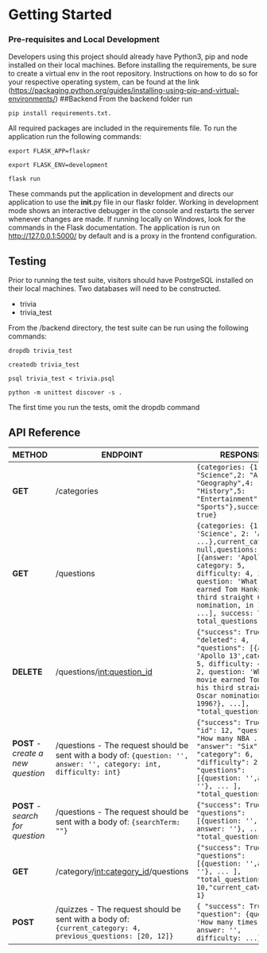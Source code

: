 # Getting Started
### Pre-requisites and Local Development
Developers using this project should already have Python3, pip and node installed on their local machines. Before installing the requirements, be sure to create a virtual env in the root repository. Instructions on how to do so for your respective operating system, can be found at the link (https://packaging.python.org/guides/installing-using-pip-and-virtual-environments/)
##Backend
From the backend folder run


`pip install requirements.txt.` 

All required packages are included in the requirements file.
To run the application run the following commands:


`export FLASK_APP=flaskr`


`export FLASK_ENV=development`


`flask run`


These commands put the application in development and directs our application to use the __init__.py file in our flaskr folder. Working in development mode shows an interactive debugger in the console and restarts the server whenever changes are made. If running locally on Windows, look for the commands in the Flask documentation.
The application is run on http://127.0.0.1:5000/ by default and is a proxy in the frontend configuration.

## Testing

Prior to running the test suite, visitors should have PostrgeSQL installed on their local machines. Two databases will need to be constructed. 

- trivia
- trivia_test

From the /backend directory, the test suite can be run using the following commands:


`dropdb trivia_test`


`createdb trivia_test`


`psql trivia_test < trivia.psql`


`python -m unittest discover -s .`



The first time you run the tests, omit the dropdb command

## API Reference

**METHOD** | **ENDPOINT** | **RESPONSE**
--- | --- | ---
**GET** | /categories | `{categories: {1: "Science",2: "Art",3: "Geography",4: "History",5: "Entertainment",6: "Sports"},success: true}`
**GET** | /questions | `{categories: {1: 'Science', 2: 'Art', ...},current_category: null,questions: [{answer: 'Apollo 13', category: 5, difficulty: 4, id: 2, question: 'What movie earned Tom Hanks his third straight Oscar nomination, in 1996?}, ...], success: True, total_questions: 20}`
**DELETE** | /questions/<int:question_id> | `{"success": True, "deleted": 4, "questions": [{answer: 'Apollo 13',category: 5, difficulty: 4, id: 2, question: 'What movie earned Tom Hanks his third straight Oscar nomination, in 1996?}, ...], "total_questions": 19}`
**POST** - *create a new question* | /questions - The request should be sent with a body of: `{question: '', answer: '', category: int, difficulty: int}` | `{"success": True, "id": 12, "question": "How many NBA ....", "answer": "Six", "category": 6, "difficulty": 2, "questions": [{question: '',answer: ''}, ... ], "total_questions": 20}`
**POST** - *search for question* | /questions - The request should be sent with a body of: `{searchTerm: ""}` | `{"success": True, "questions": [{question: '', answer: ''}, ...], "total_questions": 4}`
**GET** | /category/<int:category_id>/questions | `{"success": True, "questions": [{question: '',answer: ''}, ... ], "total_questions": 10,"current_category": 1}`
**POST** | /quizzes - The request should be sent with a body of: `{current_category: 4, previous_questions: [20, 12]}` | `{ "success": True, "question": {question: 'How many times..., answer: '', difficulty: ...}}`

